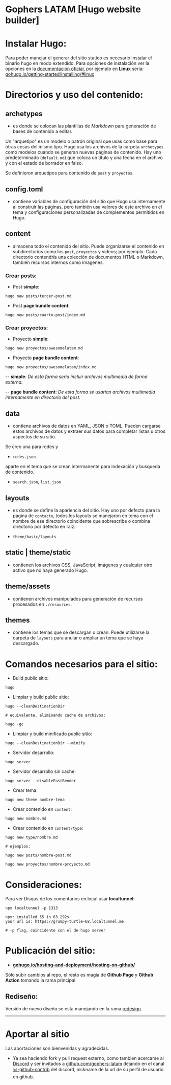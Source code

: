 # **Gophers LATAM** [Hugo website builder]

# Instalar **Hugo**:

Para poder manejar el generar del sitio statico es necesario instalar el binario hugo en modo extendido. Para opciones de instalación ver la opciones en la [documentación oficial](https://gohugo.io/), por ejemplo en **Linux** sería: [gohugo.io/getting-started/installing/#linux](https://gohugo.io/getting-started/installing/#linux)

# Directorios y uso del contenido:

## **archetypes** 

- es donde se colocan las plantillas de *Markdown* para generación de bases de contenido a editar. 

Un "arquetipo" es un modelo o patrón original que usas como base para otras cosas del mismo tipo. Hugo usa los archivos de la carpeta `archetypes` como modelos cuando se generan nuevas páginas de contenido. Hay uno predeterminado (`default.md`) que coloca un título y una fecha en el archivo y con el estado de borrador en falso.

Se definieron arquetipos para contenido de `post` y `proyectos`.

## **config.toml**

- contiene variables de configuración del sitio que Hugo usa internamente al construir las páginas, pero también usa valores de este archivo en el tema y configuraciones personalizadas de complementos permitidos en Hugo.

## **content**

- almacena todo el contenido del sitio. Puede organizarse el contenido en subdirectorios como los `post`, `proyectos` y videos; por ejemplo. Cada directorio contendría una colección de documentos HTML o Markdown, también recursos internos como imagenes.

### Crear posts:

- Post **simple**: 
```shell
hugo new posts/tercer-post.md
```
- Post **page bundle content**: 
```shell
hugo new posts/cuarto-post/index.md
```

### Crear proyectos:

- Proyecto **simple**: 
```shell
hugo new proyectos/awesomelatam.md
```
- Proyecto **page bundle content**: 
```shell
hugo new proyectos/awesomelatam/index.md
```

-- **simple**: *De esta forma seria incluir archivos multimedia de forma externa.*

-- **page bundle content**: *De esta forma se usarian archivos multimedia internamente en directorio del post.*

## **data**

- contiene archivos de datos en YAML, JSON o TOML. Pueden cargarse estos archivos de datos y extraer sus datos para completar listas u otros aspectos de su sitio.

Se creo una para redes y 
- `redes.json` 

aparte en el tema que se crean intermanente para indexación y busqueda de contenido.

- `search.json`, `list.json`

## **layouts**

- es donde se define la apariencia del sitio. Hay uno por defecto para la pagina de `contacto`, todos los layouts se manejaron en tema con el nombre de ese directorio coincidente que sobrescribe o combina directorio por defecto en raiz.

- `theme/basic/layouts`

## **static** | theme/**static**

- contienen los archivos CSS, JavaScript, imágenes y cualquier otro activo que no haya generado Hugo.

## theme/**assets**

- contienen archivos manipulados para generación de recursos procesados en `./resources`.

## **themes**

- contiene los temas que se descargan o crean. Puede utilizarse la carpeta de `layouts` para anular o ampliar un tema que se haya descargado.

# Comandos necesarios para el sitio:

- Build public sitio: 
```shell
hugo
```
- Limpiar y build public sitio: 
```shell
hugo --cleanDestinationDir

# equivalente, eliminando cache de archivos:

hugo -gc
```
- Limpiar y build minificado public sitio: 
```shell
hugo --cleanDestinationDir --minify
```


- Servidor desarrollo: 
```shell
hugo server
```
- Servidor desarrollo sin cache: 
```shell
hugo server --disableFastRender
```

- Crear tema: 
```shell
hugo new theme nombre-tema
```

- Crear contenido en `content`: 
```shell
hugo new nombre.md
```
- Crear contenido en `content/type`: 
```shell
hugo new type/nombre.md

# ejemplos:

hugo new posts/nombre-post.md

hugo new proyectos/nombre-proyecto.md
```

# Consideraciones:

Para ver Disqus de los comentarios en local usar **localtunnel**:
```shell
npx localtunnel -p 1313

npx: installed 55 in 63.292s
your url is: https://grumpy-turtle-68.localtunnel.me

# -p flag, coincidente con el de hugo server
```

# Publicación del sitio:

- **[gohugo.io/hosting-and-deployment/hosting-on-github/](https://gohugo.io/hosting-and-deployment/hosting-on-github/)**

Sólo subir cambios al repo, el resto es magia de **Github Page** y **Github Action** tomando la rama principal.

## Rediseño:

Versión de nuevo diseño se esta manejando en la rama [redesign](https://github.com/gophers-latam/gophers-latam.github.io/tree/redesing).

<div><hr></div>

# Aportar al sitio

Las aportaciones son bienvenidas y agradecidas. 

- Ya sea haciendo fork y pull request externo, como tambien acercarse al [Discord](https://discord.com/invite/AEarh2kSvn) y ser invitados a [github.com/gophers-latam](https://github.com/gophers-latam) dejando en el canal [📊-github-contrib](https://discord.com/channels/764989185077542942/808708853352235099) del discord, nickname de la url de su perfil de usuario en github.